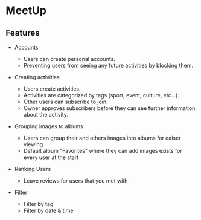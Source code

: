 # MeetUp

## Features

* Accounts
  * Users can create personal accounts.
  * Preventing users from seeing any future activities by blocking them.
  
* Creating activities
  * Users create activities.
  * Activities are categorized by tags (sport, event, culture, etc...).
  * Other users can subscribe to join.
  * Owner approves subscribers before they can see further information about the activity.
  
* Grouping images to albums
  * Users can group their and others images into albums for eaiser viewing
  * Default album "Favorites" where they can add images exists for every user at the start

* Ranking Users
  * Leave reviews for users that you met with
  
* Filter
  * Filter by tag
  * Filter by date & time
